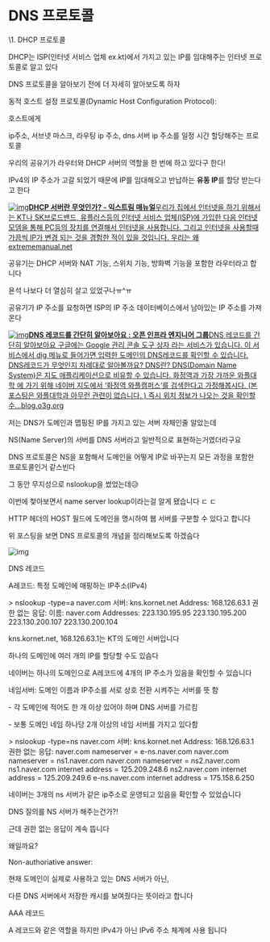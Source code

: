 # DNS 프로토콜

\1. DHCP 프로토콜

DHCP는 ISP(인터넷 서비스 업체 ex.kt)에서 가지고 있는 IP를 임대해주는 인터넷 프로토콜로 알고 있다

DNS 프로토콜을 알아보기 전에 더 자세히 알아보도록 하자

동적 호스트 설정 프로토콜(Dynamic Host Configuration Protocol):

호스트에게 

ip주소, 서브넷 마스크, 라우팅 ip 주소, dns 서버 ip 주소를 일정 시간 할당해주는 프로토콜





우리의 공유기가 라우터와 DHCP 서버의 역할을 한 번에 하고 있다구 한다!

IPv4의 IP 주소가 고갈 되었기 때문에 IP를 임대해오고 반납하는 **유동 IP**를 할당 받는다고 한다



[![img](https://dthumb-phinf.pstatic.net/?src=%22https%3A%2F%2Fimg.extrememanual.net%2F2016%2F11%2Fdhcp_server_title.jpg%22&type=ff500_300)](https://extrememanual.net/8698)[**DHCP 서버란 무엇인가? - 익스트림 매뉴얼**우리가 집에서 인터넷을 하기 위해서는 KT나 SK브로드밴드, 유플러스등의 인터넷 서비스 업체(ISP)에 가입한 다음 인터넷 모뎀을 통해 PC등의 장치를 연결해서 인터넷을 사용합니다. 그리고 인터넷을 사용할때 가끔씩 IP가 변경 되는 것을 경험한 적이 있을 것입니다. 우리는 왜extrememanual.net](https://extrememanual.net/8698)

공유기는 DHCP 서버와 NAT 기능, 스위치 기능, 방화벽 기능을 포함한 라우터라고 합니다

욘석 나보다 더 열심히 살고 있었구나ㅠ^ㅠ





공유기가 IP 주소를 요청하면 ISP의 IP 주소 데이터베이스에서 남아있는 IP 주소를 가져온다



[![img](https://dthumb-phinf.pstatic.net/?src=%22https%3A%2F%2Fblog.o3g.org%2Fo3g-contents%2Fuploads%2F2021%2F02%2Fdig.png%22&type=ff500_300)](https://blog.o3g.org/network/dns-record/)[**DNS 레코드를 간단히 알아보아요 : 오픈 인프라 엔지니어 그룹**DNS 레코드를 간단히 알아보아요 구글에는 Google 관리 콘솔 도구 상자 라는 서비스가 있습니다. 이 서비스에서 dig 메뉴로 들어가면 입력한 도메인의 DNS레코드를 확인할 수 있습니다. DNS레코드가 무엇인지 차례대로 알아볼까요? DNS란? DNS(Domain Name System)은 지도 애플리케이션으로 비유할 수 있습니다. 화정역과 가장 가까운 와플대학 에 가기 위해 네이버 지도에서 ‘화정역 와플캠퍼스’를 검색한다고 가정해봅시다. (본 포스팅은 와플대학과 아무런 관련이 없습니다. ) 즉시 위치 정보가 나오는 것을 확인할 수...blog.o3g.org](https://blog.o3g.org/network/dns-record/)

저는 DNS가 도메인과 맵핑된 IP를 가지고 있는 서버 자체인줄 알았는데

NS(Name Server)의 서버를 DNS 서버라고 일반적으로 표현하는거였더라구요



DNS 프로토콜은 NS을 포함해서 도메인을 어떻게 IP로 바꾸는지 모든 과정을 포함한 프로토콜인거 같스빈다



그 동안 무지성으로 nslookup을 썼었는데😥 

이번에 찾아보면서 name server lookup이라는걸 알게 됐습니다 ㄷ ㄷ



HTTP 헤더의 HOST 필드에 도메인을 명시하여 웹 서버를 구분할 수 있다고 합니다



위 포스팅을 보면 DNS 프로토콜의 개념을 정리해보도록 하겠슴다

![img](https://postfiles.pstatic.net/MjAyMTEyMTZfODIg/MDAxNjM5NjQ5MTk5MTE2.OBMtoFweufqj66cp-_GM3p_zxGYNxIcxmGR-q09959og.C_b_drMF9EnHf-ayi_j5IYYnJw44ZYB1XeMX9cOW5jUg.PNG.thwjd2717/image.png?type=w773)



DNS 레코드

A레코드: 특정 도메인에 매핑하는 IP주소(IPv4)

\> nslookup -type=a naver.com 서버:    kns.kornet.net Address:  168.126.63.1 권한 없는 응답: 이름:    naver.com Addresses:  223.130.195.95          223.130.195.200          223.130.200.107          223.130.200.104

kns.kornet.net, 168.126.63.1는 KT의 도메인 서버입니다



하나의 도메인에 여러 개의 IP를 할당할 수도 있슴다

네이버는 하나의 도메인으로 A레코드에 4개의 IP 주소가 있음을 확인할 수 있습니다



네임서버: 도메인 이름과 IP주소를 서로 상호 전환 시켜주는 서버를 뜻 함

\- 각 도메인에 적어도 한 개 이상 있어야 하며 DNS 서버를 가르킴

\- 보통 도메인 네임 하나당 2개 이상의 네임 서버를 가지고 있다함

\> nslookup -type=ns naver.com 서버:    kns.kornet.net Address:  168.126.63.1 권한 없는 응답: naver.com       nameserver = e-ns.naver.com naver.com       nameserver = ns1.naver.com naver.com       nameserver = ns2.naver.com ns1.naver.com   internet address = 125.209.248.6 ns2.naver.com   internet address = 125.209.249.6 e-ns.naver.com  internet address = 175.158.6.250

네이버는 3개의 ns 서버가 같은 ip주소로 운영되고 있음을 확인할 수 있었습니다

DNS 질의를 NS 서버가 해주는건가?!



근데 권한 없는 응답이 계속 뜹니다

왜일까요?



Non-authoriative answer:

현재 도메인이 실제로 사용하고 있는 DNS 서버가 아닌,

다른 DNS 서버에서 저장한 캐시를 보여줬다는 뜻이라고 합니다



AAA 레코드

A 레코드와 같은 역할을 하지만 IPv4가 아닌 IPv6 주소 체계에 사용 됩니다